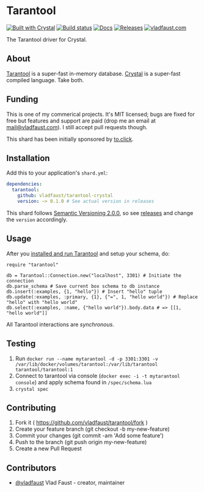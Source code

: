 # Tarantool

[![Built with Crystal](https://img.shields.io/badge/built%20with-crystal-000000.svg?style=flat-square)](https://crystal-lang.org/)
[![Build status](https://img.shields.io/travis/vladfaust/tarantool-crystal/master.svg?style=flat-square)](https://travis-ci.org/vladfaust/tarantool-crystal)
[![Docs](https://img.shields.io/badge/docs-available-brightgreen.svg?style=flat-square)](https://vladfaust.com/tarantool-crystal)
[![Releases](https://img.shields.io/github/release/vladfaust/tarantool-crystal.svg?style=flat-square)](https://github.com/vladfaust/tarantool-crystal/releases)
[![vladfaust.com](https://img.shields.io/badge/style-.com-lightgrey.svg?longCache=true&style=flat-square&label=vladfaust&colorB=0a83d8)](https://vladfaust.com)

The Tarantool driver for Crystal.

## About

[Tarantool](https://tarantool.io/) is a super-fast in-memory database. [Crystal](https://crystal-lang.org/) is a super-fast compiled language. Take both.

## Funding

This is one of my commerical projects. It's MIT licensed; bugs are fixed for free but features and support are paid (drop me an email at mail@vladfaust.com). I still accept pull requests though.

This shard has been initially sponsored by [to.click](https://to.click).

## Installation

Add this to your application's `shard.yml`:

```yaml
dependencies:
  tarantool:
    github: vladfaust/tarantool-crystal
    version: ~> 0.1.0 # See actual version in releases
```

This shard follows [Semantic Versioning 2.0.0](https://semver.org/), so see [releases](https://github.com/vladfaust/tarantool-crystal/releases) and change the `version` accordingly.

## Usage

After you [installed and run Tarantool](https://tarantool.io/en/doc/1.9/book/getting_started/index.html) and setup your schema, do:

```crystal
require "tarantool"

db = Tarantool::Connection.new("localhost", 3301) # Initiate the connection
db.parse_schema # Save current box schema to db instance
db.insert(:examples, {1, "hello"}) # Insert "hello" tuple
db.update(:examples, :primary, {1}, {"=", 1, "hello world"}) # Replace "hello" with "hello world"
db.select(:examples, :name, {"hello world"}).body.data # => [[1, "hello world"]]
```

All Tarantool interactions are *synchronous*.

## Testing

1. Run `docker run --name mytarantool -d -p 3301:3301 -v /var/lib/docker/volumes/tarantool:/var/lib/tarantool tarantool/tarantool:1`
2. Connect to tarantool via console (`docker exec -i -t mytarantool console`) and apply schema found in `/spec/schema.lua`
3. `crystal spec`

## Contributing

1. Fork it ( https://github.com/vladfaust/tarantool/fork )
2. Create your feature branch (git checkout -b my-new-feature)
3. Commit your changes (git commit -am 'Add some feature')
4. Push to the branch (git push origin my-new-feature)
5. Create a new Pull Request

## Contributors

- [@vladfaust](https://github.com/vladfaust) Vlad Faust - creator, maintainer
